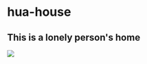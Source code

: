 # hua-house
## This is a lonely person's home
![](https://qgt-style.oss-cn-hangzhou.aliyuncs.com/newcoursep4/g1/g1-2-2/tenor.gif)
